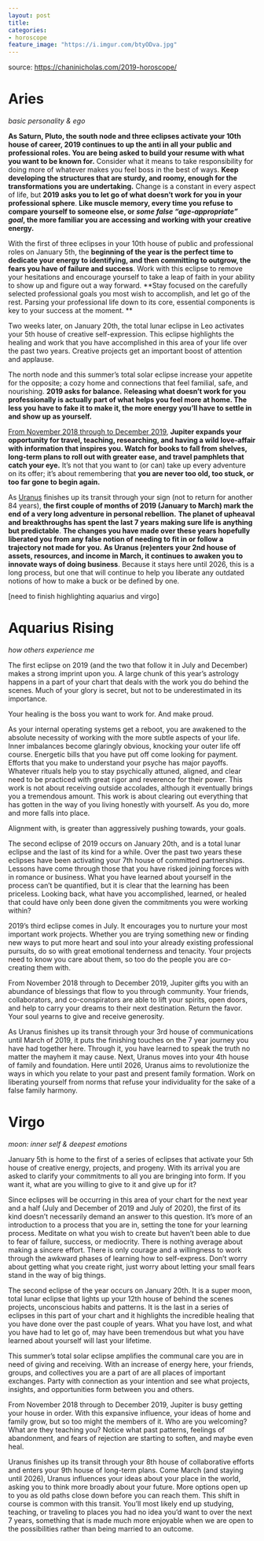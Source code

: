 ```yaml
---
layout: post
title: 
categories:
- horoscope
feature_image: "https://i.imgur.com/btyODva.jpg"
---
```


source: https://chaninicholas.com/2019-horoscope/

# Aries

_basic personality & ego_

**As Saturn, Pluto, the south node and three eclipses activate your 10th house of career, 2019 continues to up the anti in all your public and professional roles. You are being asked to build your resume with what you want to be known for.** Consider what it means to take responsibility for doing more of whatever makes you feel boss in the best of ways. **Keep developing the structures that are sturdy, and roomy, enough for the transformations you are undertaking.** Change is a constant in every aspect of life, but **2019 asks you to let go of what doesn’t work for you in your professional sphere**. **Like muscle memory, every time you refuse to compare yourself to someone else, or _some false “age-appropriate” goal_, the more familiar you are accessing and working with your creative energy.**

With the first of three eclipses in your 10th house of public and professional roles on January 5th, the **beginning of the year is the perfect time to dedicate your energy to identifying, and then committing to outgrow, the fears you have of failure and success**. Work with this eclipse to remove your hesitations and encourage yourself to take a leap of faith in your ability to show up and figure out a way forward. **Stay focused on the carefully selected professional goals you most wish to accomplish, and let go of the rest. Parsing your professional life down to its core, essential components is key to your success at the moment. **

Two weeks later, on January 20th, the total lunar eclipse in Leo activates your 5th house of creative self-expression. This eclipse highlights the healing and work that you have accomplished in this area of your life over the past two years. Creative projects get an important boost of attention and applause.

The north node and this summer’s total solar eclipse increase your appetite for the opposite; a cozy home and connections that feel familial, safe, and nourishing. **2019 asks for balance.** R**eleasing what doesn’t work for you professionally is actually part of what helps you feel more at home. The less you have to fake it to make it, the more energy you’ll have to settle in and show up as yourself.**

[From November 2018 through to December 2019](https://chaninicholas.com/horoscopes-for-jupiter-in-sagittarius-november-2018-december-2019/), **Jupiter expands your opportunity for travel, teaching, researching, and having a wild love-affair with information that inspires you. Watch for books to fall from shelves, long-term plans to roll out with greater ease, and travel pamphlets that catch your eye.** It’s not that you want to (or can) take up every adventure on its offer; it’s about remembering that **you are never too old, too stuck, or too far gone to begin again.**

As [Uranus](https://chaninicholas.com/horoscopes-for-uranus-in-taurus-may-2018-april-2026/) finishes up its transit through your sign (not to return for another 84 years), **the first couple of months of 2019 (January to March) mark the end of a very long adventure in personal rebellion.** **The planet of upheaval and breakthroughs has spent the last 7 years making sure life is anything but predictable**. **The changes you have made over these years hopefully liberated you from any false notion of needing to fit in or follow a trajectory not made for you.** **As Uranus (re)enters your 2nd house of assets, resources, and income in March, it continues to awaken you to innovate ways of doing business**. Because it stays here until 2026, this is a long process, but one that will continue to help you liberate any outdated notions of how to make a buck or be defined by one.  

[need to finish highlighting aquarius and virgo]

# Aquarius Rising 

_how others experience me_

The first eclipse on 2019 (and the two that follow it in July and December) makes a strong imprint upon you. A large chunk of this year’s astrology happens in a part of your chart that deals with the work you do behind the scenes. Much of your glory is secret, but not to be underestimated in its importance.

Your healing is the boss you want to work for. And make proud. 

As your internal operating systems get a reboot, you are awakened to the absolute necessity of working with the more subtle aspects of your life. Inner imbalances become glaringly obvious, knocking your outer life off course. Energetic bills that you have put off come looking for payment. Efforts that you make to understand your psyche has major payoffs. Whatever rituals help you to stay psychically attuned, aligned, and clear need to be practiced with great rigor and reverence for their power. This work is not about receiving outside accolades, although it eventually brings you a tremendous amount. This work is about clearing out everything that has gotten in the way of you living honestly with yourself. As you do, more and more falls into place. 

Alignment with, is greater than aggressively pushing towards, your goals. 

The second eclipse of 2019 occurs on January 20th, and is a total lunar eclipse and the last of its kind for a while. Over the past two years these eclipses have been activating your 7th house of committed partnerships. Lessons have come through those that you have risked joining forces with in romance or business. What you have learned about yourself in the process can’t be quantified, but it is clear that the learning has been priceless. Looking back, what have you accomplished, learned, or healed that could have only been done given the commitments you were working within? 

2019’s third eclipse comes in July. It encourages you to nurture your most important work projects. Whether you are trying something new or finding new ways to put more heart and soul into your already existing professional pursuits, do so with great emotional tenderness and tenacity. Your projects need to know you care about them, so too do the people you are co-creating them with. 

From November 2018 through to December 2019, Jupiter gifts you with an abundance of blessings that flow to you through community. Your friends, collaborators, and co-conspirators are able to lift your spirits, open doors, and help to carry your dreams to their next destination. Return the favor. Your soul yearns to give and receive generosity. 

As Uranus finishes up its transit through your 3rd house of communications until March of 2019, it puts the finishing touches on the 7 year journey you have had together here. Through it, you have learned to speak the truth no matter the mayhem it may cause. Next, Uranus moves into your 4th house of family and foundation. Here until 2026, Uranus aims to revolutionize the ways in which you relate to your past and present family formation. Work on liberating yourself from norms that refuse your individuality for the sake of a false family harmony. 

# Virgo

_moon: inner self & deepest emotions_

January 5th is home to the first of a series of eclipses that activate your 5th house of creative energy, projects, and progeny. With its arrival you are asked to clarify your commitments to all you are bringing into form. If you want it, what are you willing to give to it and give up for it?

Since eclipses will be occurring in this area of your chart for the next year and a half (July and December of 2019 and July of 2020), the first of its kind doesn’t necessarily demand an answer to this question. It’s more of an introduction to a process that you are in, setting the tone for your learning process. Meditate on what you wish to create but haven’t been able to due to fear of failure, success, or mediocrity. There is nothing average about making a sincere effort. There is only courage and a willingness to work through the awkward phases of learning how to self-express. Don’t worry about getting what you create right, just worry about letting your small fears stand in the way of big things. 

The second eclipse of the year occurs on January 20th. It is a super moon, total lunar eclipse that lights up your 12th house of behind the scenes projects, unconscious habits and patterns. It  is the last in a series of eclipses in this part of your chart and it highlights the incredible healing that you have done over the past couple of years. What you have lost, and what you have had to let go of, may have been tremendous but what you have learned about yourself will last your lifetime. 

This summer’s total solar eclipse amplifies the communal care you are in need of giving and receiving. With an increase of energy here, your friends, groups, and collectives you are a part of are all places of important exchanges. Party with connection as your intention and see what projects, insights, and opportunities form between you and others. 

From November 2018 through to December 2019, Jupiter is busy getting your house in order. With this expansive influence, your ideas of home and family grow, but so too might the members of it. Who are you welcoming? What are they teaching you? Notice what past patterns, feelings of abandonment, and fears of rejection are starting to soften, and maybe even heal. 

Uranus finishes up its transit through your 8th house of collaborative efforts and enters your 9th house of long-term plans. Come March (and staying until 2026), Uranus influences your ideas about your place in the world, asking you to think more broadly about your future. More options open up to you as old paths close down before you can reach them. This shift in course is common with this transit. You’ll most likely end up studying, teaching, or traveling to places you had no idea you’d want to over the next 7 years, something that is made much more enjoyable when we are open to the possibilities rather than being married to an outcome. 